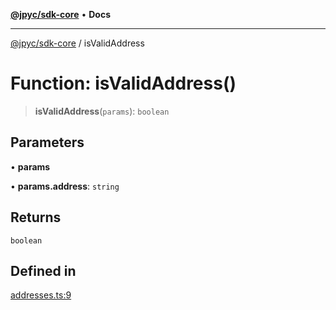 [**@jpyc/sdk-core**](../README.md) • **Docs**

---

[@jpyc/sdk-core](../globals.md) / isValidAddress

# Function: isValidAddress()

> **isValidAddress**(`params`): `boolean`

## Parameters

• **params**

• **params.address**: `string`

## Returns

`boolean`

## Defined in

[addresses.ts:9](https://github.com/jcam1/sdks/blob/30a458097273f9153f1e5c47ec2aa6b486eaf784/packages/core/src/addresses.ts#L9)
